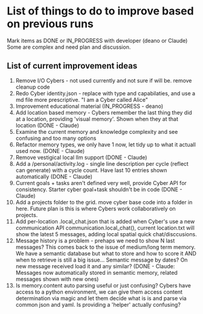 # List of things to do to improve based on previous runs
Mark items as DONE or IN_PROGRESS with developer (deano or Claude)
Some are complex and need plan and discussion.

## List of current improvement ideas
1. Remove I/O Cybers - not used currently and not sure if will be. remove cleanup code
2. Redo Cyber identity.json - replace with type and capabilaties, and use a md file more prescriptive. "I am a Cyber called Alice"
3. Improvement educational material (IN_PROGRESS - deano)
4. Add location based memory - Cybers remember the last thing they did at a location, providing 'visual memory'. Shown when they at that location (DONE - Claude)
5. Examine the current memory and knowledge complexity and see confusing and too many options
6. Refactor memory types, we only have 1 now, let tidy up to what it actuall used now. (DONE - Claude)
7. Remove vestigical local llm support (DONE - Claude)
8. Add a /personal/activity.log - single line description per cycle (reflect can generate) with a cycle count. Have last 10 entries shown automatically (DONE - Claude)
9. Current goals + tasks aren't defined very well, provide Cyber API for consistency. Starter cyber goal+task shouldn't be in code (DONE - Claude)
10. Add a projects folder to the grid. move cyber base code into a folder in here. Future plan is this is where Cybers work collaboratively on projects.
11. Add per-location .local_chat.json that is added when Cyber's use a new communication API communication.local_chat(), current location.txt will show the latest 5 messages, adding local spatial quick chat/disccusions.
12. Message history is a problem - prehaps we need to show N last messages? This comes back to the issue of medium/long term memory. We have a semantic database but what to store and how to score it AND when to retrieve is still a big issue... Semantic message by dates? On new message received load it and any similar? (DONE - Claude: Messages now automatically stored in semantic memory, related messages shown with new ones)
13. Is memory.content auto parsing useful or just confusing? Cybers have access to a python environment, we can give them access content determination via magic and let them decide what is is and parse via common json and yaml. Is providing a 'helper' actually confusing?